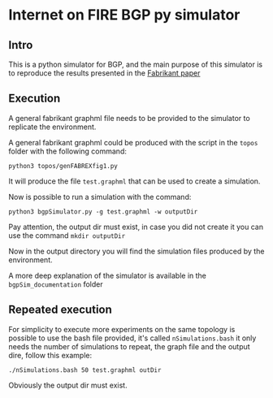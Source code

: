Internet on FIRE BGP py simulator
===

## Intro

This is a python simulator for BGP, and the main purpose of this simulator 
is to reproduce the results presented in the [Fabrikant paper
](https://ieeexplore.ieee.org/stamp/stamp.jsp?arnumber=5935139)

## Execution

A general fabrikant graphml file needs to be provided to the simulator to replicate the environment.

A general fabrikant graphml could be produced with the script in the `topos` folder with the following command:

`python3 topos/genFABREXfig1.py`

It will produce the file `test.graphml` that can be used to create a simulation.

Now is possible to run a simulation with the command:

`python3 bgpSimulator.py -g test.graphml -w outputDir`

Pay attention, the output dir must exist, in case you did not create it you can 
use the command `mkdir outputDir`

Now in the output directory you will find the simulation files produced by the environment.

A more deep explanation of the simulator is available in the `bgpSim_documentation` folder

## Repeated execution

For simplicity to execute more experiments on the same topology is possible to use 
the bash file provided, it's called `nSimulations.bash` it only needs the number of 
simulations to repeat, the graph file and the output dire, follow this example:

`./nSimulations.bash 50 test.graphml outDir`

Obviously the output dir must exist. 